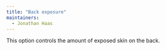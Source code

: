 ```yaml
---
title: "Back exposure"
maintainers:
  - Jonathan Haas
---
```


This option controls the amount of exposed skin on the back.

